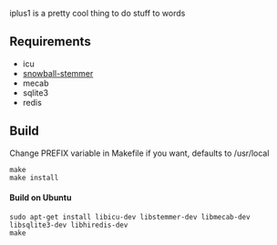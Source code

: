 iplus1 is a pretty cool thing to do stuff to words

## Requirements
* icu
* [snowball-stemmer](http://snowball.tartarus.org/index.php)
* mecab
* sqlite3
* redis

## Build
Change PREFIX variable in Makefile if you want, defaults to /usr/local
```
make
make install
```


#### Build on Ubuntu
```
sudo apt-get install libicu-dev libstemmer-dev libmecab-dev libsqlite3-dev libhiredis-dev
make
```
